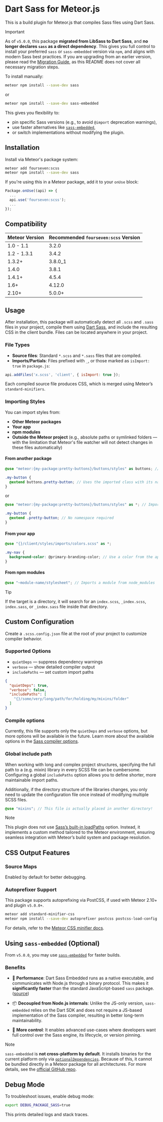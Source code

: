 # Dart Sass for Meteor.js

This is a build plugin for Meteor.js that compiles Sass files using Dart Sass.

> [!IMPORTANT]
> As of `v5.0.0`, this package **migrated from LibSass to Dart Sass**, and **no longer declares `sass` as a direct dependency**.
> This gives you full control to install your preferred `sass` or `sass-embedded` version via `npm`, and aligns with modern Sass best practices.
> If you are upgrading from an earlier version, please read the [Migration Guide](https://github.com/illusionfield/fourseven-scss/blob/master/MIGRATION-GUIDE-v5.md), as this README does not cover all necessary migration steps.

To install manually:

```sh
meteor npm install --save-dev sass
```

or

```sh
meteor npm install --save-dev sass-embedded
```

This gives you flexibility to:

- pin specific Sass versions (e.g., to avoid `@import` deprecation warnings),
- use faster alternatives like [`sass-embedded`](https://www.npmjs.com/package/sass-embedded),
- or switch implementations without modifying the plugin.

## Installation

Install via Meteor's package system:

```sh
meteor add fourseven:scss
meteor npm install --save-dev sass
```

If you're using this in a Meteor package, add it to your `onUse` block:

```js
Package.onUse((api) => {
  ...
  api.use('fourseven:scss');
  ...
});
```

## Compatibility

| Meteor Version | Recommended `fourseven:scss` Version |
| -------------- | ------------------------------------ |
| 1.0 - 1.1      | 3.2.0                                |
| 1.2 - 1.3.1    | 3.4.2                                |
| 1.3.2+         | 3.8.0\_1                             |
| 1.4.0          | 3.8.1                                |
| 1.4.1+         | 4.5.4                                |
| 1.6+           | 4.12.0                               |
| 2.10+          | 5.0.0+                               |

## Usage

After installation, this package will automatically detect all `.scss` and `.sass` files in your project, compile them using [Dart Sass](https://www.npmjs.com/package/sass), and include the resulting CSS in the client bundle. Files can be located anywhere in your project.

### File Types

- **Source files**: Standard `*.scss` and `*.sass` files that are compiled.
- **Imports/Partials**: Files prefixed with `_`, or those marked as `isImport: true` in `package.js`:

```js
api.addFiles('x.scss', 'client', { isImport: true });
```

Each compiled source file produces CSS, which is merged using Meteor’s `standard-minifiers`.

### Importing Styles

You can import styles from:

- **Other Meteor packages**
- **Your app**
- **npm modules**
- **Outside the Meteor project** (e.g., absolute paths or symlinked folders — with the limitation that Meteor's file watcher will not detect changes in these files automatically)

#### From another package

```scss
@use "meteor:{my-package:pretty-buttons}/buttons/styles" as buttons; // Assigns a namespace "buttons"

.my-button {
  @extend buttons.pretty-button; // Uses the imported class with its namespace
}
```

or

```scss
@use "meteor:{my-package:pretty-buttons}/buttons/styles" as *; // Imports everything into the global scope

.my-button {
  @extend .pretty-button; // No namespace required
}
```

#### From your app

```scss
@use "{}/client/styles/imports/colors.scss" as *;

.my-nav {
  background-color: @primary-branding-color; // Use a color from the app's style palette
}
```

#### From npm modules

```scss
@use "~module-name/stylesheet"; // Imports a module from node_modules
```

> [!TIP]
> If the target is a directory, it will search for an `index.scss`, `_index.scss`, `index.sass`, or `_index.sass` file inside that directory.

## Custom Configuration

Create a `.scss.config.json` file at the root of your project to customize compiler behavior.

### Supported Options

- `quietDeps` — suppress dependency warnings
- `verbose` — show detailed compiler output
- `includePaths` — set custom import paths

```json
{
  "quietDeps": true,
  "verbose": false,
  "includePaths": [
    "{}/some/very/long/path/for/holding/my/mixins/folder"
  ]
}
```

### Compile options

Currently, this file supports only the `quietDeps` and `verbose` options, but more options will be available in the future.
Learn more about the available options in the [Sass compiler options](https://sass-lang.com/documentation/js-api/interfaces/options).

### Global include path

When working with long and complex project structures,
specifying the full path to a (e.g. mixin) library in every SCSS file can be cumbersome.
Configuring a global `includePaths` option allows you to define shorter, more maintainable import paths.

Additionally, if the directory structure of the libraries changes,
you only need to update the configuration file once instead of modifying multiple SCSS files.

```scss
@use "mixins"; // This file is actually placed in another directory!
```

> [!NOTE]
> This plugin does not use [Sass’s built-in loadPaths](https://sass-lang.com/documentation/js-api/interfaces/options/#loadPaths) option. Instead, it implements a custom method tailored to the Meteor environment, ensuring seamless integration with Meteor’s build system and package resolution.

## CSS Output Features

### Source Maps

Enabled by default for better debugging.

### Autoprefixer Support

This package supports autoprefixing via PostCSS, if used with Meteor 2.10+ and plugin `v5.0.0+`.

```sh
meteor add standard-minifier-css
meteor npm install --save-dev autoprefixer postcss postcss-load-config
```

For details, refer to the [Meteor CSS minifier docs](https://docs.meteor.com/packages/standard-minifier-css.html).

## Using `sass-embedded` (Optional)

From `v5.0.0`, you may use [`sass-embedded`](https://www.npmjs.com/package/sass-embedded`) for faster builds.

### Benefits

- 🚀 **Performance**:
  Dart Sass Embedded runs as a native executable, and communicates with Node.js through a binary protocol.
  This makes it **significantly faster** than the standard JavaScript-based `sass` package.
  ([source](https://sass-lang.com/blog/embedded-host-protocol))

- 📦 **Decoupled from Node.js internals**:
  Unlike the JS-only version, `sass-embedded` relies on the Dart SDK and does not require a JS-based implementation of the Sass compiler, resulting in better long-term maintainability.

- 🔧 **More control**:
  It enables advanced use-cases where developers want full control over the Sass engine, its lifecycle, or version pinning.

> [!NOTE]
> `sass-embedded` is **not cross-platform by default**. It installs binaries for the current platform only via [`optionalDependencies`](https://github.com/sass/embedded-host-node/blob/main/package.json).
> Because of this, it cannot be bundled directly in a Meteor package for all architectures.
> For more details, see the [official GitHub repo](https://github.com/sass/embedded-host-node).

## Debug Mode

To troubleshoot issues, enable debug mode:

```sh
export DEBUG_PACKAGE_SASS=true
```

This prints detailed logs and stack traces.
